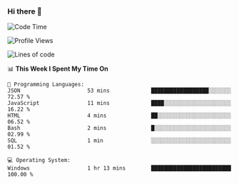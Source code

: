 ### Hi there 👋
<!--START_SECTION:waka-->
![Code Time](http://img.shields.io/badge/Code%20Time-203%20hrs%2035%20mins-blue)

![Profile Views](http://img.shields.io/badge/Profile%20Views-0-blue)

![Lines of code](https://img.shields.io/badge/From%20Hello%20World%20I%27ve%20Written-1.0%20million%20lines%20of%20code-blue)

📊 **This Week I Spent My Time On** 

```text
💬 Programming Languages: 
JSON                     53 mins             ██████████████████░░░░░░░   72.57 % 
JavaScript               11 mins             ████░░░░░░░░░░░░░░░░░░░░░   16.22 % 
HTML                     4 mins              ██░░░░░░░░░░░░░░░░░░░░░░░   06.52 % 
Bash                     2 mins              █░░░░░░░░░░░░░░░░░░░░░░░░   02.99 % 
SQL                      1 min               ░░░░░░░░░░░░░░░░░░░░░░░░░   01.52 % 

💻 Operating System: 
Windows                  1 hr 13 mins        █████████████████████████   100.00 % 
```


<!--END_SECTION:waka-->
<!--
**AnimeruFR/AnimeruFR** is a ✨ _special_ ✨ repository because its `README.md` (this file) appears on your GitHub profile.

Here are some ideas to get you started:

- 🔭 I’m currently working on ...
- 🌱 I’m currently learning ...
- 👯 I’m looking to collaborate on ...
- 🤔 I’m looking for help with ...
- 💬 Ask me about ...
- 📫 How to reach me: ...
- 😄 Pronouns: ...
- ⚡ Fun fact: ...
-->
